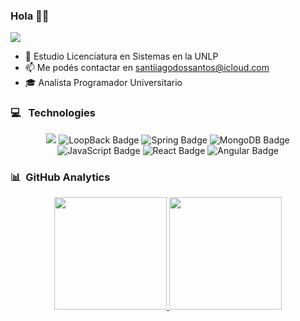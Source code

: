 ### Hola 👋🏻 
![](https://komarev.com/ghpvc/?username=santidossantos&color=blue)


<!-- - 🔭  -->
- 🌱 Estudio Licenciatura en Sistemas en la UNLP
- 📫 Me podés contactar en santiiagodossantos@icloud.com
- 🎓 Analista Programador Universitario

### 💻 &nbsp; Technologies

<div align="center">    
    <img src="https://img.shields.io/badge/Docker-2496ED?logo=docker&logoColor=fff&style=for-the-badge">
    <img src="https://img.shields.io/badge/LoopBack-3F5DFF?logo=loopback&logoColor=fff&style=for-the-badge" alt="LoopBack Badge">
    <img src="https://img.shields.io/badge/Spring-6DB33F?logo=spring&logoColor=fff&style=for-the-badge" alt="Spring Badge">
    <img src="https://img.shields.io/badge/MongoDB-%234ea94b.svg?style=for-the-badge&logo=mongodb&logoColor=white" alt="MongoDB Badge">
    <img src="https://img.shields.io/badge/javascript-%23323330.svg?style=for-the-badge&logo=javascript&logoColor=%23F7DF1E" alt="JavaScript Badge">
    <img src="https://img.shields.io/badge/react-%2320232a.svg?style=for-the-badge&logo=react&logoColor=%2361DAFB" alt="React Badge">
    <img src="https://img.shields.io/badge/Angular-0F0F11?logo=angular&logoColor=fff&style=for-the-badge" alt="Angular Badge">
</div>



### 📊 &nbsp;GitHub Analytics

<p align="center">
<a href="https://github.com/santidossantos">
  <img height="180em" src="https://github-readme-stats-eight-theta.vercel.app/api?username=santidossantos&show_icons=true&theme=algolia&include_all_commits=true&count_private=true"/>
  <img height="180em" src="https://github-readme-stats-eight-theta.vercel.app/api/top-langs/?username=santidossantos&layout=compact&langs_count=8&theme=algolia"/>
</a>
</p>





